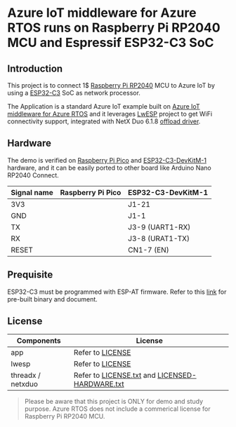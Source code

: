 # Azure IoT middleware for Azure RTOS runs on Raspberry Pi RP2040 MCU and Espressif ESP32-C3 SoC

## Introduction

This project is to connect 1$ [Raspberry Pi RP2040](https://www.raspberrypi.org/documentation/microcontrollers/rp2040.html) MCU to Azure IoT by using a [ESP32-C3](https://www.espressif.com/en/products/socs/esp32-c3) SoC as network processor. 

The Application is a standard Azure IoT example built on [Azure IoT middleware for Azure RTOS](https://github.com/azure-rtos/netxduo/blob/master/addons/azure_iot/docs/README.md) and it leverages [LwESP](https://github.com/MaJerle/lwesp) project to get WiFi connectivity support, integrated with NetX Duo 6.1.8 [offload driver](https://docs.microsoft.com/en-us/azure/rtos/netx-duo/chapter5#tcpip-offload-driver-guidance). 

## Hardware

The demo is verified on [Raspberry Pi Pico](https://www.st.com/en/evaluation-tools/b-l4s5i-iot01a.html) and [ESP32-C3-DevKitM-1](https://docs.espressif.com/projects/esp-idf/en/latest/esp32c3/hw-reference/esp32c3/user-guide-devkitm-1.html) hardware, and it can be easily ported to other board like Arduino Nano RP2040 Connect. 

| Signal name | Raspberry Pi Pico | ESP32-C3-DevKitM-1 |
| ---- |  ----  | ---- |
| 3V3  |  | J1-21  |
| GND |    | J1-1   | 
| TX  |  | J3-9 (UART1-RX) | 
| RX  |  | J3-8 (URAT1-TX) | 
| RESET |  | CN1-7 (EN) |

## Prequisite 

ESP32-C3 must be programmed with ESP-AT firmware. Refer to this [link](https://download.espressif.com/esp_at/firmware/ESP32C3/ESP32-C3-MINI-1_AT_Bin_V2.2.0.0.zip) for pre-built binary and document. 

## License

| Components | License
| ---- |  ----  | 
| app  | Refer to [LICENSE](./LICENSE)  |
| lwesp | Refer to [LICENSE](./lwesp/LICENSE)  |
| threadx / netxduo | Refer to [LICENSE.txt](./threadx/LICENSE.txt) and [LICENSED-HARDWARE.txt](./threadx/LICENSED-HARDWARE.txt) | 

> Please be aware that this project is ONLY for demo and study purpose. Azure RTOS does not include a commerical license for Raspberry Pi RP2040 MCU. 

